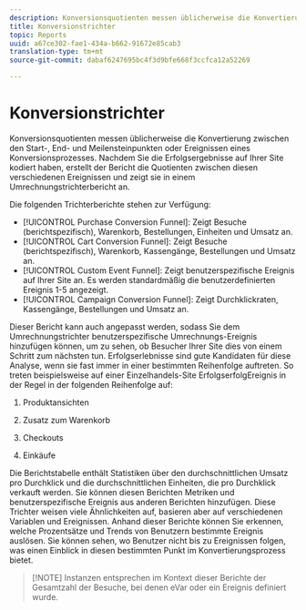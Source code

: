 ```yaml
---
description: Konversionsquotienten messen üblicherweise die Konvertierung zwischen den Start-, End- und Meilensteinpunkten oder Ereignissen eines Konversionsprozesses. Nachdem Sie die Erfolgsergebnisse auf Ihrer Site kodiert haben, erstellt der Bericht die Quotienten zwischen diesen verschiedenen Ereignissen und zeigt sie in einem Umrechnungstrichterbericht an.
title: Konversionstrichter
topic: Reports
uuid: a67ce302-fae1-434a-b662-91672e85cab3
translation-type: tm+mt
source-git-commit: dabaf6247695bc4f3d9bfe668f3ccfca12a52269

---
```



# Konversionstrichter

Konversionsquotienten messen üblicherweise die Konvertierung zwischen den Start-, End- und Meilensteinpunkten oder Ereignissen eines Konversionsprozesses. Nachdem Sie die Erfolgsergebnisse auf Ihrer Site kodiert haben, erstellt der Bericht die Quotienten zwischen diesen verschiedenen Ereignissen und zeigt sie in einem Umrechnungstrichterbericht an.

Die folgenden Trichterberichte stehen zur Verfügung:

* [!UICONTROL Purchase Conversion Funnel]: Zeigt Besuche (berichtspezifisch), Warenkorb, Bestellungen, Einheiten und Umsatz an.
* [!UICONTROL Cart Conversion Funnel]: Zeigt Besuche (berichtspezifisch), Warenkorb, Kassengänge, Bestellungen und Umsatz an.
* [!UICONTROL Custom Event Funnel]: Zeigt benutzerspezifische Ereignis auf Ihrer Site an. Es werden standardmäßig die benutzerdefinierten Ereignis 1-5 angezeigt.
* [!UICONTROL Campaign Conversion Funnel]: Zeigt Durchklickraten, Kassengänge, Bestellungen und Umsatz an.

Dieser Bericht kann auch angepasst werden, sodass Sie dem Umrechnungstrichter benutzerspezifische Umrechnungs-Ereignis hinzufügen können, um zu sehen, ob Besucher Ihrer Site dies von einem Schritt zum nächsten tun. Erfolgserlebnisse sind gute Kandidaten für diese Analyse, wenn sie fast immer in einer bestimmten Reihenfolge auftreten. So treten beispielsweise auf einer Einzelhandels-Site ErfolgserfolgEreignis in der Regel in der folgenden Reihenfolge auf:

1. Produktansichten

2. Zusatz zum Warenkorb

3. Checkouts

4. Einkäufe

Die Berichtstabelle enthält Statistiken über den durchschnittlichen Umsatz pro Durchklick und die durchschnittlichen Einheiten, die pro Durchklick verkauft werden. Sie können diesen Berichten Metriken und benutzerspezifische Ereignis aus anderen Berichten hinzufügen. Diese Trichter weisen viele Ähnlichkeiten auf, basieren aber auf verschiedenen Variablen und Ereignissen. Anhand dieser Berichte können Sie erkennen, welche Prozentsätze und Trends von Benutzern bestimmte Ereignis auslösen. Sie können sehen, wo Benutzer nicht bis zu Ereignissen folgen, was einen Einblick in diesen bestimmten Punkt im Konvertierungsprozess bietet.

>[!NOTE] Instanzen entsprechen im Kontext dieser Berichte der Gesamtzahl der Besuche, bei denen eVar oder ein Ereignis definiert wurde.

